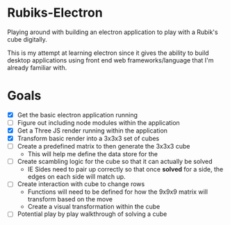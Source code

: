 # Rubiks-Electron
Playing around with building an electron application to play with a Rubik's cube digitally.

This is my attempt at learning electron since it gives the ability to build desktop applications using front end web frameworks/language that I'm already familiar with. 

# Goals
- [x] Get the basic electron application running
- [ ] Figure out including node modules within the application
- [x] Get a Three JS render running within the application
- [x] Transform basic render into a 3x3x3 set of cubes
- [ ] Create a predefined matrix to then generate the 3x3x3 cube
    - This will help me define the data store for the 
- [ ] Create scambling logic for the cube so that it can actually be solved
    - IE Sides need to pair up correctly so that once __solved__ for a side, the edges on each side will match up.
- [ ] Create interaction with cube to change rows
    - Functions will need to be defined for how the 9x9x9 matrix will transform based on the move
    - Create a visual transformation within the cube
- [ ] Potential play by play walkthrough of solving a cube